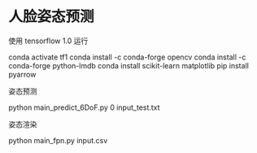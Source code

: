 # 人脸姿态预测

使用 tensorflow 1.0 运行

conda activate tf1
conda install -c conda-forge opencv
conda install -c conda-forge python-lmdb
conda install scikit-learn matplotlib
pip install pyarrow

姿态预测

python main_predict_6DoF.py 0 input_test.txt

姿态渲染

python main_fpn.py input.csv

